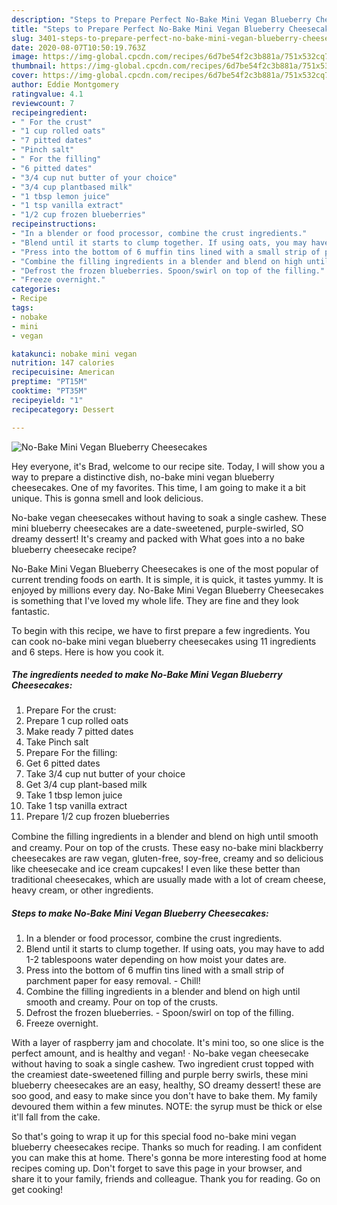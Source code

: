 ```yaml
---
description: "Steps to Prepare Perfect No-Bake Mini Vegan Blueberry Cheesecakes"
title: "Steps to Prepare Perfect No-Bake Mini Vegan Blueberry Cheesecakes"
slug: 3401-steps-to-prepare-perfect-no-bake-mini-vegan-blueberry-cheesecakes
date: 2020-08-07T10:50:19.763Z
image: https://img-global.cpcdn.com/recipes/6d7be54f2c3b881a/751x532cq70/no-bake-mini-vegan-blueberry-cheesecakes-recipe-main-photo.jpg
thumbnail: https://img-global.cpcdn.com/recipes/6d7be54f2c3b881a/751x532cq70/no-bake-mini-vegan-blueberry-cheesecakes-recipe-main-photo.jpg
cover: https://img-global.cpcdn.com/recipes/6d7be54f2c3b881a/751x532cq70/no-bake-mini-vegan-blueberry-cheesecakes-recipe-main-photo.jpg
author: Eddie Montgomery
ratingvalue: 4.1
reviewcount: 7
recipeingredient:
- " For the crust"
- "1 cup rolled oats"
- "7 pitted dates"
- "Pinch salt"
- " For the filling"
- "6 pitted dates"
- "3/4 cup nut butter of your choice"
- "3/4 cup plantbased milk"
- "1 tbsp lemon juice"
- "1 tsp vanilla extract"
- "1/2 cup frozen blueberries"
recipeinstructions:
- "In a blender or food processor, combine the crust ingredients."
- "Blend until it starts to clump together. If using oats, you may have to add 1-2 tablespoons water depending on how moist your dates are."
- "Press into the bottom of 6 muffin tins lined with a small strip of parchment paper for easy removal. Chill!"
- "Combine the filling ingredients in a blender and blend on high until smooth and creamy. Pour on top of the crusts."
- "Defrost the frozen blueberries. Spoon/swirl on top of the filling."
- "Freeze overnight."
categories:
- Recipe
tags:
- nobake
- mini
- vegan

katakunci: nobake mini vegan 
nutrition: 147 calories
recipecuisine: American
preptime: "PT15M"
cooktime: "PT35M"
recipeyield: "1"
recipecategory: Dessert

---
```



![No-Bake Mini Vegan Blueberry Cheesecakes](https://img-global.cpcdn.com/recipes/6d7be54f2c3b881a/751x532cq70/no-bake-mini-vegan-blueberry-cheesecakes-recipe-main-photo.jpg)

Hey everyone, it's Brad, welcome to our recipe site. Today, I will show you a way to prepare a distinctive dish, no-bake mini vegan blueberry cheesecakes. One of my favorites. This time, I am going to make it a bit unique. This is gonna smell and look delicious.

No-bake vegan cheesecakes without having to soak a single cashew. These mini blueberry cheesecakes are a date-sweetened, purple-swirled, SO dreamy dessert! It&#39;s creamy and packed with What goes into a no bake blueberry cheesecake recipe?

No-Bake Mini Vegan Blueberry Cheesecakes is one of the most popular of current trending foods on earth. It is simple, it is quick, it tastes yummy. It is enjoyed by millions every day. No-Bake Mini Vegan Blueberry Cheesecakes is something that I've loved my whole life. They are fine and they look fantastic.


To begin with this recipe, we have to first prepare a few ingredients. You can cook no-bake mini vegan blueberry cheesecakes using 11 ingredients and 6 steps. Here is how you cook it.

<!--inarticleads1-->

##### The ingredients needed to make No-Bake Mini Vegan Blueberry Cheesecakes:

1. Prepare  For the crust:
1. Prepare 1 cup rolled oats
1. Make ready 7 pitted dates
1. Take Pinch salt
1. Prepare  For the filling:
1. Get 6 pitted dates
1. Take 3/4 cup nut butter of your choice
1. Get 3/4 cup plant-based milk
1. Take 1 tbsp lemon juice
1. Take 1 tsp vanilla extract
1. Prepare 1/2 cup frozen blueberries


Combine the ﬁlling ingredients in a blender and blend on high until smooth and creamy. Pour on top of the crusts. These easy no-bake mini blackberry cheesecakes are raw vegan, gluten-free, soy-free, creamy and so delicious like cheesecake and ice cream cupcakes! I even like these better than traditional cheesecakes, which are usually made with a lot of cream cheese, heavy cream, or other ingredients. 

<!--inarticleads2-->

##### Steps to make No-Bake Mini Vegan Blueberry Cheesecakes:

1. In a blender or food processor, combine the crust ingredients.
1. Blend until it starts to clump together. If using oats, you may have to add 1-2 tablespoons water depending on how moist your dates are.
1. Press into the bottom of 6 muffin tins lined with a small strip of parchment paper for easy removal. - Chill!
1. Combine the filling ingredients in a blender and blend on high until smooth and creamy. Pour on top of the crusts.
1. Defrost the frozen blueberries. - Spoon/swirl on top of the filling.
1. Freeze overnight.


With a layer of raspberry jam and chocolate. It&#39;s mini too, so one slice is the perfect amount, and is healthy and vegan! · No-bake vegan cheesecake without having to soak a single cashew. Two ingredient crust topped with the creamiest date-sweetened filling and purple berry swirls, these mini blueberry cheesecakes are an easy, healthy, SO dreamy dessert! these are soo good, and easy to make since you don&#39;t have to bake them. My family devoured them within a few minutes. NOTE: the syrup must be thick or else it&#39;ll fall from the cake. 

So that's going to wrap it up for this special food no-bake mini vegan blueberry cheesecakes recipe. Thanks so much for reading. I am confident you can make this at home. There's gonna be more interesting food at home recipes coming up. Don't forget to save this page in your browser, and share it to your family, friends and colleague. Thank you for reading. Go on get cooking!
